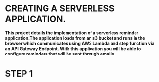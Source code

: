 # CREATING A SERVERLESS APPLICATION.
#### This project details the implementation of a serverless reminder application.The application loads from an s3 bucket and runs in the browser which communicates using AWS Lambda and step function via an API Gateway Endpoint. With this application you will be able to configure reminders that will be sent through emails.

# STEP 1
